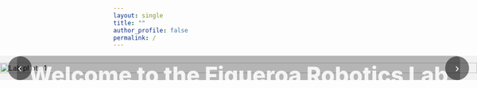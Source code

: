 ```yaml
---
layout: single
title: ""
author_profile: false
permalink: /
---
```


<!-- ===== FULL-BLEED HERO SLIDER WITH CENTERED TITLE ===== -->
<div class="hero-slider fullbleed" aria-label="Figueroa Robotics Lab Photo Gallery">

  <!-- Centered Overlay Title -->
  <div class="hero-title">
    <h1>Welcome to the Figueroa Robotics Lab</h1>
  </div>

  <button class="hs-nav hs-prev" aria-label="Previous slide">‹</button>

  <div class="hs-track" role="region" aria-live="polite">
    <img src="{{ '/assets/images/IMG_4148.JPG' | relative_url }}" alt="Lab photo 1" class="hs-slide hs-current">
    <img src="{{ '/assets/images/IMG_4075.JPG' | relative_url }}" alt="Lab photo 2" class="hs-slide">
    <img src="{{ '/assets/images/IMG_4115.JPG' | relative_url }}" alt="Lab photo 3" class="hs-slide">
  </div>

  <button class="hs-nav hs-next" aria-label="Next slide">›</button>
  <div class="hs-dots" role="tablist" aria-label="Choose slide"></div>
</div>

<style>
/* ---------- Slider ---------- */
.hero-slider{
  position: relative;
  overflow: hidden;
  background: #f2f2f2;       /* ✅ light grey fallback while images load */
}
.hero-slider.fullbleed{
  width: 100vw;
  max-width: 100vw;
  margin-left: 50%;
  transform: translateX(-50%);
  border-radius: 0;
}
.hs-track{
  display: flex;
  transition: transform 300ms ease;
  will-change: transform;
  position: relative;
  z-index: 1;                 /* images below overlay & controls */
}
.hs-slide{
  flex: 0 0 100%;
  width: 100%;
  display: block;
  height: auto;
  object-fit: contain;
  max-height: 85vh;
}

/* ---------- Overlay Title ---------- */
.hero-title{
  position: absolute;
  inset: 0;
  display: grid;
  place-items: center;
  pointer-events: none;       /* let clicks pass through to arrows */
  z-index: 3;                 /* above images */
}
.hero-title h1{
  color: rgba(255,255,255,0.85);   /* white, slightly transparent */
  background: rgba(0,0,0,0.25);    /* subtle dark pad for readability */
  padding: 0.75rem 1.5rem;
  border-radius: 8px;
  font-size: clamp(1.8rem, 3vw + 1rem, 3rem);
  font-weight: 800;
  margin: 0;
}

/* ---------- Controls & dots ---------- */
.hs-nav{
  position: absolute; top: 50%; transform: translateY(-50%);
  border: none; background: rgba(0,0,0,0.5); color:#fff;
  width: 48px; height: 48px; border-radius: 50%; cursor: pointer; font-size: 24px;
  z-index: 4;                 /* above title overlay */
}
.hs-prev{ left: 16px; }
.hs-next{ right: 16px; }

.hs-dots{
  position: absolute; left: 50%; bottom: 16px; transform: translateX(-50%);
  display: flex; gap: 8px;
  z-index: 4;
}
.hs-dots button{
  width: 12px; height: 12px; border-radius: 50%;
  border: none; background: rgba(255,255,255,0.4); cursor: pointer;
}
.hs-dots button[aria-selected="true"]{ background:#fff; }

/* Tighten gap to the masthead if needed */
.main .page__content { padding-top: 0; }
</style>

<script>
/* ===== Minimal, conflict-free slider JS ===== */
(function () {
  function init() {
    const slider = document.querySelector('.hero-slider');
    if (!slider) return;

    const track  = slider.querySelector('.hs-track');
    const slides = Array.from(slider.querySelectorAll('.hs-slide'));
    const prev   = slider.querySelector('.hs-prev');
    const next   = slider.querySelector('.hs-next');
    const dotsEl = slider.querySelector('.hs-dots');
    let index = 0;

    // Build dots
    slides.forEach((_, i) => {
      const b = document.createElement('button');
      b.setAttribute('role', 'tab');
      b.setAttribute('aria-label', `Go to slide ${i + 1}`);
      b.addEventListener('click', () => goTo(i));
      dotsEl.appendChild(b);
    });

    function update() {
      track.style.transform = `translateX(-${index * 100}%)`;
      Array.from(dotsEl.children).forEach((b, i) =>
        b.setAttribute('aria-selected', i === index ? 'true' : 'false')
      );
    }
    function goTo(i){ index = (i + slides.length) % slides.length; update(); }

    if (prev) prev.addEventListener('click', () => goTo(index - 1));
    if (next) next.addEventListener('click', () => goTo(index + 1));

    // Touch swipe
    let startX = 0;
    track.addEventListener('touchstart', e => startX = e.touches[0].clientX, {passive:true});
    track.addEventListener('touchend', e => {
      const dx = e.changedTouches[0].clientX - startX;
      if (dx > 40) goTo(index - 1);
      if (dx < -40) goTo(index + 1);
    });

    // Autoplay (pause on hover)
    let timer = setInterval(() => goTo(index + 1), 5000);
    slider.addEventListener('mouseenter', () => clearInterval(timer));
    slider.addEventListener('mouseleave', () =>
      (timer = setInterval(() => goTo(index + 1), 5000))
    );

    update();
  }

  document.readyState === 'loading'
    ? document.addEventListener('DOMContentLoaded', init)
    : init();
})();
</script>
